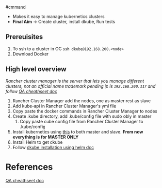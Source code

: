 #cmmand
- Makes it easy to manage kubernetics clusters
- **Final Aim** -> Create cluster, install dkube, Run tests
## Prereuisites
1. To ssh to a cluster in OC `ssh dkube@192.168.200.<node>`
1. Download Docker

## High level overview
*Rancher cluster manager is the server that lets you manage different clusters, not an official name trademark pending ip is `192.168.200.117` and follow [QA cheathseet doc](https://docs.google.com/document/d/1mPn2z5mIzIEqJ0cf5W_51J1nNO8gg23cyhurF2bgJMI/edit#heading=h.50gjhhgldmpu)*


1. Rancher Cluster Manager add the nodes, one as master  rest as slave
2. Add kube-api in Rancher Cluster Manager's yml file
3. Copy paste the docker commands in Rancher Cluster Manager to nodes
4. Create .kube directory, add .kube/config file with sudo obly in master
	1. Copy paste cube config file from Rancher Cluster Manager to .kube/config
5.  Install kubernetics using [this](https://kubernetes.io/docs/tasks/tools/install-kubectl-linux/) to both master and slave.
	**From now everything is for MASTER ONLY**
6. Install Helm to get dkube
7. Follow [dkube installation using helm doc](https://docs.google.com/document/d/11pBmb4d-FUkzLqPxjRl9hF9Y0SBY0HImPtl8v_jwf9M/edit)


# References
[QA cheathseet doc](https://docs.google.com/document/d/1mPn2z5mIzIEqJ0cf5W_51J1nNO8gg23cyhurF2bgJMI/edit#heading=h.50gjhhgldmpu)

